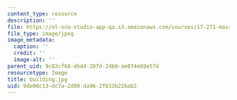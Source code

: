 ```yaml
---
content_type: resource
description: ''
file: https://ol-ocw-studio-app-qa.s3.amazonaws.com/courses/17-271-mass-incarceration-in-the-united-states-fall-2020/9de00c13dc7a2d90da962f633b22bab2_building.jpg
file_type: image/jpeg
image_metadata:
  caption: ''
  credit: ''
  image-alt: ''
parent_uid: 9c82cf68-dbd4-207d-2db0-ae874e69e57d
resourcetype: Image
title: building.jpg
uid: 9de00c13-dc7a-2d90-da96-2f633b22bab2
---
```

